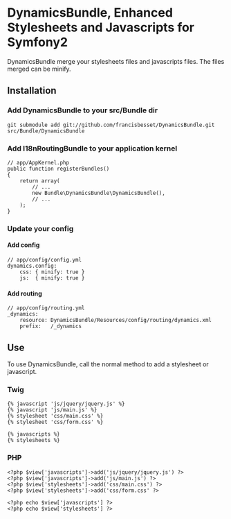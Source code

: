 DynamicsBundle, Enhanced Stylesheets and Javascripts for Symfony2
=================================================================

DynamicsBundle merge your stylesheets files and javascripts files.
The files merged can be minify.

## Installation

### Add DynamicsBundle to your src/Bundle dir

    git submodule add git://github.com/francisbesset/DynamicsBundle.git src/Bundle/DynamicsBundle

### Add I18nRoutingBundle to your application kernel

    // app/AppKernel.php
    public function registerBundles()
    {
        return array(
            // ...
            new Bundle\DynamicsBundle\DynamicsBundle(),
            // ...
        );
    }

### Update your config

#### Add config

    // app/config/config.yml
    dynamics.config:
        css: { minify: true }
        js:  { minify: true }

#### Add routing

    // app/config/routing.yml
    _dynamics:
        resource: DynamicsBundle/Resources/config/routing/dynamics.xml
        prefix:   /_dynamics

## Use

To use DynamicsBundle, call the normal method to add a stylesheet or javascript.

### Twig

    {% javascript 'js/jquery/jquery.js' %}
    {% javascript 'js/main.js' %}
    {% stylesheet 'css/main.css' %}
    {% stylesheet 'css/form.css' %}
    
    {% javascripts %}
    {% stylesheets %}

### PHP

    <?php $view['javascripts']->add('js/jquery/jquery.js') ?>
    <?php $view['javascripts']->add('js/main.js') ?>
    <?php $view['stylesheets']->add('css/main.css') ?>
    <?php $view['stylesheets']->add('css/form.css' ?>
    
    <?php echo $view['javascripts'] ?>
    <?php echo $view['stylesheets'] ?>

